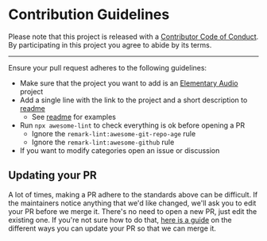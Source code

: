 # Contribution Guidelines

Please note that this project is released with a
[Contributor Code of Conduct](code-of-conduct.md). By participating in this
project you agree to abide by its terms.

---

Ensure your pull request adheres to the following guidelines:

- Make sure that the project you want to add is an [Elementary Audio](https://www.elementary.audio/) project
- Add a single line with the link to the project and a short description to [readme](readme.md)
  - See [readme](readme.md) for examples
- Run `npx awesome-lint` to check everything is ok before opening a PR
  - Ignore the `remark-lint:awesome-git-repo-age` rule
  - Ignore the `remark-lint:awesome-github` rule
- If you want to modify categories open an issue or discussion

## Updating your PR

A lot of times, making a PR adhere to the standards above can be difficult.
If the maintainers notice anything that we'd like changed, we'll ask you to
edit your PR before we merge it. There's no need to open a new PR, just edit
the existing one. If you're not sure how to do that,
[here is a guide](https://github.com/RichardLitt/knowledge/blob/master/github/amending-a-commit-guide.md)
on the different ways you can update your PR so that we can merge it.
